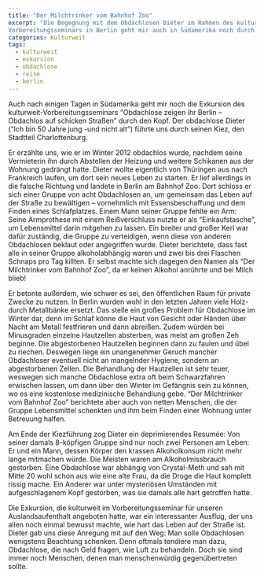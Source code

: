 ```yaml
---
title: "Der Milchtrinker vom Bahnhof Zoo"
excerpt: "Die Begegnung mit dem Obdachlosen Dieter im Rahmen des kulturweit-
Vorbereitungsseminars in Berlin geht mir auch in Südamerika noch durch den Kopf."
categories: Kulturweit
tags:
  - kulturweit
  - exkursion
  - obdachlose
  - reise
  - berlin
---
```


Auch nach einigen Tagen in Südamerika geht mir noch die Exkursion des
kulturweit-Vorbereitungsseminars “Obdachlose zeigen ihr Berlin – Obdachlos auf
schicken Straßen” durch den Kopf. Der obdachlose Dieter (“Ich bin 50 Jahre jung
-und nicht alt”) führte uns durch seinen Kiez, den Stadtteil Charlottenburg.

Er erzählte uns, wie er im Winter 2012 obdachlos wurde, nachdem seine
Vermieterin ihn durch Abstellen der Heizung und weitere Schikanen aus der
Wohnung gedrängt hatte. Dieter wollte eigentlich von Thüringen aus nach
Frankreich laufen, um dort sein neues Leben zu starten. Er lief allerdings in
die falsche Richtung und landete in Berlin am Bahnhof Zoo. Dort schloss er sich
einer Gruppe von acht Obdachlosen an, um gemeinsam das Leben auf der Straße zu
bewältigen – vornehmlich mit Essensbeschaffung und dem Finden eines
Schlafplatzes. Einem Mann seiner Gruppe fehlte ein Arm:  Seine Armprothese mit
einem Reißverschluss nutzte er als “Einkaufstasche”, um Lebensmittel darin
mitgehen zu lassen. Ein breiter und großer Kerl war dafür zuständig, die Gruppe
zu verteidigen, wenn diese von anderen Obdachlosen beklaut oder angegriffen
wurde. Dieter berichtete, dass fast alle in seiner Gruppe alkoholabhängig waren
und zwei bis drei Flaschen Schnaps pro Tag killten. Er selbst machte sich
dagegen den Namen als “Der Milchtrinker vom Bahnhof Zoo”, da er keinen Alkohol
anrührte und bei Milch blieb!

Er betonte außerdem, wie schwer es sei, den öffentlichen Raum für private Zwecke
zu nutzen. In Berlin wurden wohl in den letzten Jahren viele Holz- durch
Metallbänke ersetzt. Das stelle ein großes Problem für Obdachlose im Winter dar,
denn im Schlaf könne die Haut von Gesicht oder Händen über Nacht am Metall
festfrieren und dann abreißen. Zudem würden bei Minusgraden einzelne Hautzellen
absterben, was meist am großen Zeh beginne. Die abgestorbenen Hautzellen
beginnen dann zu faulen und übel zu riechen. Deswegen liege ein unangenehmer
Geruch mancher Obdachloser eventuell nicht an mangelnder Hygiene, sondern an
abgestorbenen Zellen. Die Behandlung der Hautzellen ist sehr teuer, weswegen
sich manche Obdachlose extra oft beim Schwarzfahren erwischen lassen, um dann
über den Winter im Gefängnis sein zu können, wo es eine kostenlose medizinische
Behandlung gebe. “Der Milchtrinker vom Bahnhof Zoo” berichtete aber auch von
netten Menschen, die der Gruppe Lebensmittel schenkten und ihm beim Finden einer
Wohnung unter Betreuung halfen.

Am Ende der Kiezführung zog Dieter ein deprimierendes Resumée: Von seiner damals
8-köpfigen Gruppe sind nur noch zwei Personen am Leben: Er und ein Mann, dessen
Körper den krassen Alkoholkonsum nicht mehr lange mitmachen würde. Die Meisten
waren am Alkoholmissbrauch gestorben. Eine Obdachlose war abhängig von
Crystal-Meth und sah mit Mitte 20 wohl schon aus wie eine alte Frau, da die
Droge die Haut komplett rissig mache. Ein Anderer war unter mysteriösen
Umständen mit aufgeschlagenem Kopf gestorben, was sie damals alle hart getroffen
hatte.

Die Exkursion, die kulturweit im Vorbereitungsseminar für unseren
Auslandsaufenthalt angeboten hatte, war ein interessanter Ausflug, der uns allen
noch einmal bewusst machte, wie hart das Leben auf der Straße ist. Dieter gab
uns diese Anregung mit auf den Weg: Man solle Obdachlosen wenigstens Beachtung
schenken. Denn oftmals tendiere man dazu, Obdachlose, die nach Geld fragen, wie
Luft zu behandeln. Doch sie sind immer noch Menschen, denen man menschenwürdig
gegenübertreten sollte.
